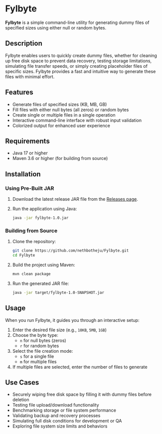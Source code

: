 # Fylbyte

**Fylbyte** is a simple command-line utility for generating dummy files of specified sizes using either null or random bytes.

## Description

Fylbyte enables users to quickly create dummy files, whether for cleaning up free disk space to prevent data recovery, testing storage limitations, simulating file transfer speeds, or simply creating placeholder files of specific sizes. Fylbyte provides a fast and intuitive way to generate these files with minimal effort.

## Features

- Generate files of specified sizes (KB, MB, GB)
- Fill files with either null bytes (all zeros) or random bytes
- Create single or multiple files in a single operation
- Interactive command-line interface with robust input validation
- Colorized output for enhanced user experience

## Requirements

- Java 17 or higher
- Maven 3.6 or higher (for building from source)

## Installation

### Using Pre-Built JAR

1. Download the latest release JAR file from the [Releases page](https://github.com/nethbotheju/Fylbyte/releases).
2. Run the application using Java:

   ```bash
   java -jar fylbyte-1.0.jar
   ```

### Building from Source

1. Clone the repository:

   ```bash
   git clone https://github.com/nethbotheju/Fylbyte.git
   cd Fylbyte
   ```

2. Build the project using Maven:

   ```bash
   mvn clean package
   ```

3. Run the generated JAR file:

   ```bash
   java -jar target/fylbyte-1.0-SNAPSHOT.jar
   ```

## Usage

When you run Fylbyte, it guides you through an interactive setup:

1. Enter the desired file size (e.g., `10KB`, `5MB`, `1GB`)
2. Choose the byte type:
   - `n` for null bytes (zeros)
   - `r` for random bytes
3. Select the file creation mode:
   - `s` for a single file
   - `m` for multiple files
4. If multiple files are selected, enter the number of files to generate

## Use Cases

- Securely wiping free disk space by filling it with dummy files before deletion
- Testing file upload/download functionality
- Benchmarking storage or file system performance
- Validating backup and recovery processes
- Simulating full disk conditions for development or QA
- Exploring file system size limits and behaviors
